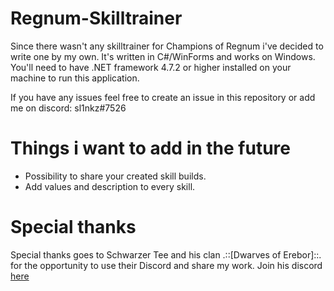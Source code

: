 # Regnum-Skilltrainer

Since there wasn't any skilltrainer for Champions of Regnum i've decided to write one by my own. It's written in C#/WinForms and works on Windows.
You'll need to have .NET framework 4.7.2 or higher installed on your machine to run this application.

If you have any issues feel free to create an issue in this repository or add me on discord: sl1nkz#7526

# Things i want to add in the future
- Possibility to share your created skill builds.
- Add values and description to every skill.

# Special thanks
Special thanks goes to Schwarzer Tee and his clan .::[Dwarves of Erebor]::. for the opportunity to use their Discord and share my work. Join his discord <a href="https://discord.gg/qSspgMCvJU">here</a>
